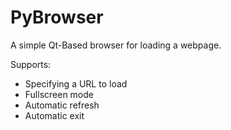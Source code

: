 # PyBrowser

A simple Qt-Based browser for loading a webpage.

Supports:
- Specifying a URL to load
- Fullscreen mode
- Automatic refresh
- Automatic exit